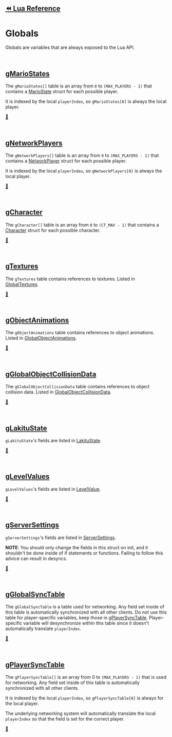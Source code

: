 ## [:rewind: Lua Reference](lua.md)

# Globals
Globals are variables that are always exposed to the Lua API.

<br />

## [gMarioStates](#gMarioStates)
The `gMarioStates[]` table is an array from `0` to `(MAX_PLAYERS - 1)` that contains a [MarioState](structs.md#MarioState) struct for each possible player.

It is indexed by the local `playerIndex`, so `gMarioStates[0]` is always the local player.

[:arrow_up_small:](#)

<br />

## [gNetworkPlayers](#gNetworkPlayers)
The `gNetworkPlayers[]` table is an array from `0` to `(MAX_PLAYERS - 1)` that contains a [NetworkPlayer](structs.md#NetworkPlayer) struct for each possible player.

It is indexed by the local `playerIndex`, so `gNetworkPlayers[0]` is always the local player.

[:arrow_up_small:](#)

<br />

## [gCharacter](#gCharacter)
The `gCharacter[]` table is an array from `0` to `(CT_MAX - 1)` that contains a [Character](structs.md#Character) struct for each possible character.

[:arrow_up_small:](#)

<br />

## [gTextures](#gTextures)
The `gTextures` table contains references to textures. Listed in [GlobalTextures](structs.md#GlobalTextures).

[:arrow_up_small:](#)

<br />

## [gObjectAnimations](#gObjectAnimations)
The `gObjectAnimations` table contains references to object animations. Listed in [GlobalObjectAnimations](structs.md#GlobalObjectAnimations).

[:arrow_up_small:](#)

<br />

## [gGlobalObjectCollisionData](#gGlobalObjectCollisionData)
The `gGlobalObjectCollisionData` table contains references to object collision data. Listed in [GlobalObjectCollisionData](structs.md#GlobalObjectCollisionData).

[:arrow_up_small:](#)

<br />

## [gLakituState](#gLakituState)
`gLakituState`'s fields are listed in [LakituState](structs.md#LakituState).

[:arrow_up_small:](#)

<br />

## [gLevelValues](#gLevelValues)
`gLevelValues`'s fields are listed in [LevelValue](structs.md#LevelValue).

[:arrow_up_small:](#)

<br />

## [gServerSettings](#gServerSettings)
`gServerSettings`'s fields are listed in [ServerSettings](structs.md#ServerSettings).

__**NOTE**__: You should only change the fields in this struct on init, and it shouldn't be done inside of if statements or functions. Failing to follow this advice can result in desyncs.

[:arrow_up_small:](#)

<br />

## [gGlobalSyncTable](#gGlobalSyncTable)
The `gGlobalSyncTable` is a table used for networking. Any field set inside of this table is automatically synchronized with all other clients. Do not use this table for player-specific variables, keep those in [gPlayerSyncTable](#gPlayerSyncTable). Player-specific variable will desynchronize within this table since it doesn't automatically translate `playerIndex`.

[:arrow_up_small:](#)

<br />

## [gPlayerSyncTable](#gPlayerSyncTable)
The `gPlayerSyncTable[]` is an array from 0 to `(MAX_PLAYERS - 1)` that is used for networking. Any field set inside of this table is automatically synchronized with all other clients. 

It is indexed by the local `playerIndex`, so `gPlayerSyncTable[0]` is always for the local player.

The underlying networking system will automatically translate the local `playerIndex` so that the field is set for the correct player.

[:arrow_up_small:](#)
